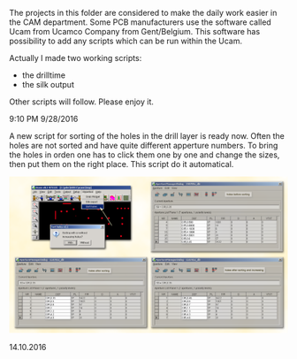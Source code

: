 The projects in this folder are considered to make the daily work easier in the CAM department.
Some PCB manufacturers use the software called Ucam from Ucamco Company from Gent/Belgium.
This software has possibility to add any scripts which can be run within the Ucam.

Actually I made two working scripts:
- the drilltime
- the silk output

Other scripts will follow. Please enjoy it.


9:10 PM 9/28/2016

A new script for sorting of the holes in the drill layer is ready now.
Often the holes are not sorted and have quite different apperture numbers.
To bring the holes in orden one has to click them one by one and change the sizes, then put them on the right place.
This script do it automatical.

![Using sort holes](https://github.com/pszyjaciel/ucam/blob/master/myUcam/sort_holes.png)

14.10.2016
